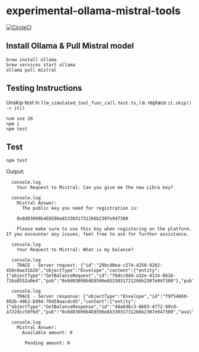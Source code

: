 # experimental-ollama-mistral-tools

[![CircleCI](https://dl.circleci.com/status-badge/img/circleci/3mRSbP89jqQQqkK78hQhCE/KLVNQAapD8pwdaV4jm7XYa/tree/main.svg?style=svg)](https://dl.circleci.com/status-badge/redirect/circleci/3mRSbP89jqQQqkK78hQhCE/KLVNQAapD8pwdaV4jm7XYa/tree/main)

## Install Ollama & Pull Mistral model
```
brew install ollama
brew services start ollama
ollama pull mistral
```

## Testing Instructions
Unskip test in `llm_simulated_tool_func_call.test.ts`, i.e. replace `it.skip() -> it()`

```
nvm use 20
npm i
npm test
```

## Test
```
npm test
```

Output:
```
  console.log
    Your Request to Mistral: Can you give me the new Libra key?

  console.log
    Mistral Answer: 
      The public key you need for registration is:
    
    0x8d03099b4E8596eA533031731266b2307e947300
    
    Please make sure to use this key when registering on the platform. If you encounter any issues, feel free to ask for further assistance.

  console.log
    Your Request to Mistral: What is my balance?

  console.log
    TRACE - Server request: {"id":"29bcd0ea-c574-4250-92b2-450c0ae31b26","objectType":"Envelope","content":{"entity":{"objectType":"GetBalanceRequest","id":"f8dcc8dd-a32e-4124-8616-716a8552a0e4","pub":"0x8d03099b4E8596eA533031731266b2307e947300"},"pub":"0x8d03099b4E8596eA533031731266b2307e947300","sigReason":"IDENTITY"},"sig":"0x66f353751a93351388679ef119d9f69c2a67aa906751c73e8387b7b81f926347644553ba13894ba1091291153a7da940b456834919c9712361915bb09aaa1e011c"}    

  console.log
    TRACE - Server response: {"objectType":"Envelope","id":"f9f54669-892b-49b2-b994-70d59aacdcd5","content":{"entity":{"objectType":"GetBalanceResponse","id":"48a6d6c3-8683-4772-99cd-a722dcc50f6d","pub":"0x8d03099b4E8596eA533031731266b2307e947300","available":0,"pending":0,"total":0},"pub":null,"sigReason":"NONE"},"sig":null}

  console.log
    Mistral Answer: 
      Available amount: 0
    
       Pending amount: 0
```
